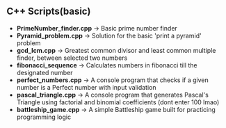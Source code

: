 ## C++ Scripts(basic)
- **PrimeNumber_finder.cpp** → Basic prime number finder
- **Pyramid_problem.cpp** → Solution for the basic 'print a pyramid' problem
- **gcd_lcm.cpp** → Greatest common divisor and least common multiple finder, between selected two numbers
- **fibonacci_sequence** → Calculates numbers in fibonacci till the designated number
- **perfect_numbers.cpp** → A console program that checks if a given number is a Perfect number with input validation
- **pascal_triangle.cpp** → A console program that generates Pascal's Triangle using factorial and binomial coefficients (dont enter 100 lmao)
- **battleship_game.cpp** → A simple Battleship game built for practicing programming logic
